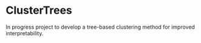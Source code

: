 # ClusterTrees

In progress project to develop a tree-based clustering method for improved interpretability.
